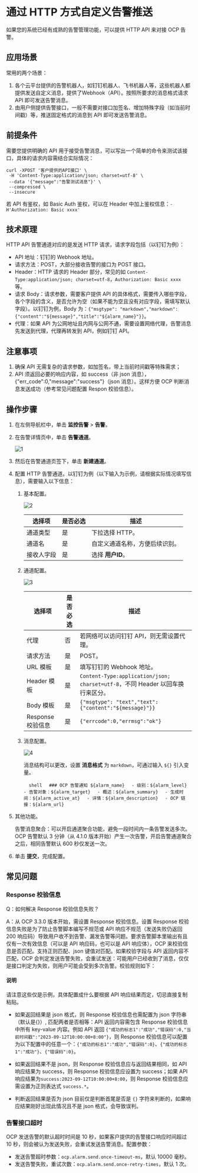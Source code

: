 # 通过 HTTP 方式自定义告警推送

如果您的系统已经有成熟的告警管理功能，可以提供 HTTP API 来对接 OCP 告警。

## 应用场景

常用的两个场景：

1. 各个云平台提供的告警机器人，如钉钉机器人、飞书机器人等，这些机器人都提供发送自定义消息，提供了Webhook（API）。按照所要求的消息格式请求 API 即可发送告警消息。
2. 由用户侧提供告警接口，一般不需要对接口加签名、增加特殊字段（如当前时间戳）等，推送固定格式的消息到 API 即可发送告警消息。

## 前提条件

需要您提供明确的 API 用于接受告警消息，可以写出一个简单的命令来测试该接口，具体的请求内容需结合实际情况：

```shell
curl -XPOST '客户提供的API接口' \
 -H 'Content-Type:application/json; charset=utf-8' \
 --data '{"message":"告警测试消息"}' \
 --compressed \
 --insecure
```

若 API 有鉴权，如 Basic Auth 鉴权，可以在 Header 中加上鉴权信息：`-H'Authorization: Basic xxxx'`

## 技术原理

HTTP API 告警通道对应的是发送 HTTP 请求，请求字段包括（以钉钉为例）：

* API 地址：钉钉的 Webhook 地址。
* 请求方法：POST，大部分接收告警的接口为 POST 接口。
* Header：HTTP 请求的 Header 部分，常见的如 `Content-Type:application/json; charset=utf-8`，`Authorization: Basic xxxx` 等。
* 请求 Body：请求参数，需要客户提供 API 的具体格式，需要传入哪些字段，各个字段的含义，是否允许为空（如果不能为空且没有对应字段，需填写默认字段）。以钉钉为例，Body 为：`{"msgtype": "markdown","markdown": {"content":"${message}","title":"${alarm_name}"}}`。
* 代理：如果 API 为公网地址且内网与公网不通，需要设置网络代理，告警消息先发送到代理，代理再转发到 API，例如钉钉 API。

## 注意事项

1. 确保 API 无需复杂的请求参数，如加签名，带上当前时间戳等特殊需求；
2. API 须返回必要的响应内容，如 success（非 json 消息），{"err_code":0,"message":"success"}（json 消息）。这样方便 OCP 判断消息发送成功（参考常见问题配置 Respon 校验信息）。

## 操作步骤

1. 在左侧导航栏中，单击 **监控告警** > **告警**。

2. 在告警详情页中，单击 **告警通道**。

    ![1](https://obbusiness-private.oss-cn-shanghai.aliyuncs.com/doc/img/ocp/421/%E9%85%8D%E7%BD%AE%E9%92%89%E9%92%89%E5%91%8A%E8%AD%A6-1.png)

3. 然后在告警通道页签下，单击 **新建通道**。

4. 配置 HTTP 告警通道。以钉钉为例（以下输入为示例，请根据实际情况填写信息），需要输入以下信息：

    1. 基本配置。

        ![2](https://obbusiness-private.oss-cn-shanghai.aliyuncs.com/doc/img/ocp/421/%E9%85%8D%E7%BD%AEHTTP%E5%91%8A%E8%AD%A6-1.png)

        | 选择项 | 是否必选 | 描述 |
        |-------|----------|------|
        | 通道类型 | 是 | 下拉选择 HTTP。 |
        | 通道名 | 是 | 自定义通道名称，方便后续识别。 |
        | 接收人字段 | 是 | 选择 **用户ID**。 |

    2. 通道配置。

        ![3](https://obbusiness-private.oss-cn-shanghai.aliyuncs.com/doc/img/ocp/421/%E9%85%8D%E7%BD%AEHTTP%E5%91%8A%E8%AD%A6-2.png)

        | 选择项 | 是否必选 | 描述 |
        |-------|----------|------|
        | 代理 | 否 | 若网络可以访问钉钉 API，则无需设置代理。 |
        | 请求方法 | 是 | POST。 |
        | URL 模板 | 是 | 填写钉钉的 Webhook 地址。 |
        | Header 模板 | 是 | `Content-Type:application/json; charset=utf-8`，不同 Header 以回车换行来区分。 |
        | Body 模板 | 是 | `{"msgtype": "text","text": {"content":"${message}"}}` |
        | Response 校验信息 | 是 | `{"errcode":0,"errmsg":"ok"}` |

    3. 消息配置。

        ![4](https://obbusiness-private.oss-cn-shanghai.aliyuncs.com/doc/img/ocp/421/%E9%85%8D%E7%BD%AEHTTP%E5%91%8A%E8%AD%A6-3.png)

        消息结构可以更改，设置 **消息格式** 为 `markdown`，可通过输入 `${}` 引入变量。

       　```shell
       　### OCP 告警通知 ${alarm_name}
       　- 级别：${alarm_level}
       　- 告警对象：${alarm_target}
       　- 概述：${alarm_summary}
       　- 生成时间：${alarm_active_at}
       　- 详情：${alarm_description}
       　- OCP 链接：${alarm_url}
       　```

5. 其他功能。

   告警消息聚合：可以开启通道聚合功能，避免一段时间内一条告警发送多次。OCP 告警默认 3 分钟（从 4.1.0 版本开始）产生一次告警，开启告警通道聚合之后，相同告警默认 600 秒仅发送一次。

6. 单击 **提交**，完成配置。

## 常见问题

### Response 校验信息

Q：如何解决 Response 校验信息失败？

A：从 OCP 3.3.0 版本开始，需设置 Response 校验信息。设置 Response 校验信息失败是为了防止告警脚本编写不规范或 API 响应不规范（发送失败仍返回 200 响应码）导致用户收不到告警、漏发告警等问题。要求告警脚本里输出有且仅有一次有效信息（可以是 API 响应码，也可以是 API 响应体），OCP 来校验信息是否匹配。支持正则匹配、json 键值对匹配。如果校验字段与 API 返回内容不匹配，OCP 会判定发送告警失败，会重试发送：可能用户已经收到了消息，仅仅是接口判定为失败，则用户可能会受到多次告警。校验规则如下：

<main id="notice" type='explain'>
  <h4>说明</h4>
  <p>请注意这些仅是示例，具体配置成什么要根据 API 响应结果而定，切忌直接复制粘贴。</p>
</main>

* 如果返回结果是 json 格式，则 Response 校验信息也需配置为 json 字符串（默认是{}）, 匹配两者是否相等：API 返回内容需包含 Response 校验信息中所有 key-value 内容。例如 API 返回 `{"成功的标志1":"成功","错误码":0,"当前时间戳":"2023-09-12T10:00:00+8:00"}`，则 Response 校验信息可以配置为以下配置中的任意一个：`{"成功的标志1":"成功","错误码":0}`、`{"成功的标志1":"成功"}`、`{"错误码":0}`。

* 如果返回结果不是 json，则 Response 校验信息应与返回结果相同，如 API 响应结果为 success，则 Response 校验信息应设置为 success；如果 API 响应结果为`success:2023-09-12T10:00:00+8:00`，则 Response 校验信息应需设置为正则表达式 `success.*`。

* 判断返回结果是否为 json 目前仅是判断首尾是否是 `{}` 字符来判断的，如果响应结果刚好出现此情况且不是 json 格式，会导致误判。

### 告警接口超时

OCP 发送告警的默认超时时间是 10 秒，如果客户提供的告警接口响应时间超过 10 秒，则会被认为发送失败，会重试发送告警消息。配置参数：

* 发送告警超时参数：`ocp.alarm.send.once-timeout-ms`，默认 10000 毫秒。
* 发送告警失败，重试次数：`ocp.alarm.send.once-retry-times`，默认 1 次。
